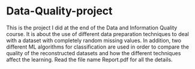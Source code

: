 # Data-Quality-project
This is the project I did at the end of the Data and Information Quality course. It is about the use of different data preparation techniques to deal with a dataset with completely random missing values. In addition, two different ML algorithms for classification are used in order to compare the quality of the reconstructed datasets and how the different techniques affect the learning. Read the file name Report.pdf for all the details.
